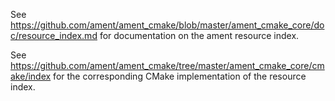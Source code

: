 See https://github.com/ament/ament_cmake/blob/master/ament_cmake_core/doc/resource_index.md for documentation on the ament resource index.

See https://github.com/ament/ament_cmake/tree/master/ament_cmake_core/cmake/index for the corresponding CMake implementation of the resource index.
